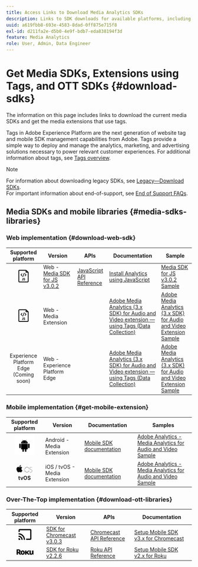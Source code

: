 ```yaml
---
title: Access Links to Download Media Analytics SDKs
description: Links to SDK downloads for available platforms, including Android, iOS, JavaScript, Chromecast, and Roku.
uuid: a619fbb8-693e-4583-8dad-0ff875e715f8
exl-id: d211fa2e-d5b0-4e9f-bdb7-eda838194f3d
feature: Media Analytics
role: User, Admin, Data Engineer
---
```

# Get Media SDKs, Extensions using Tags, and OTT SDKs {#download-sdks}

The information on this page includes links to download the current media SDKs and get the media extensions that use tags.

Tags in Adobe Experience Platform are the next generation of website tag and mobile SDK management capabilities from Adobe. Tags provide a simple way to deploy and manage the analytics, marketing, and advertising solutions necessary to power relevant customer experiences. For additional information about tags, see [Tags overview](https://experienceleague.adobe.com/docs/platform-learn/data-collection/overview.html?lang=en).


>[!NOTE]
>
>For information about downloading legacy SDKs, see [Legacy—Download SDKs](/help/legacy/legacy-download-sdks.md).<br>
>For important information about end-of-support, see [End of Support FAQs](/help/additional-resources/end-of-support-faqs.md).

## Media SDKs and mobile libraries {#media-sdks-libraries}

### Web implementation {#download-web-sdk}

| Supported platform | Version | &nbsp;APIs&nbsp;&nbsp; | &nbsp;Documentation&nbsp; | &nbsp;Sample&nbsp;|
|:---:|---|---|---|---|
| ![JavaScript icon](assets/javascript-icon.png) | Web - [Media SDK for JS v3.0.2](https://github.com/Adobe-Marketing-Cloud/media-sdks/releases/tag/js-v3.0.2) | [JavaScript API Reference](https://adobe-marketing-cloud.github.io/media-sdks/reference/javascript_3x/index.html) | [Install Analytics using JavaScript](/help/implementation/media-sdk/setup/web-implementation.md) | [Media SDK for JS v3.0.2 Sample](https://github.com/Adobe-Marketing-Cloud/media-sdks/tree/master/sdks/js/3.x) |
| ![JavaScript icon](assets/javascript-icon.png) | Web - Media Extension |  |[Adobe Media Analytics (3.x SDK) for Audio and Video extension — using Tags (Data Collection)](https://experienceleague.adobe.com/docs/experience-platform/tags/extensions/adobe/media-analytics-3x/overview.html?lang=en)|[Adobe Media Analytics (3.x SDK) for Audio and Video Extension Sample](https://github.com/Adobe-Marketing-Cloud/media-sdks/tree/master/samples/launch/js/3.x) |
| Experience Platform Edge (Coming soon) | Web - Experience Platform Edge |  |[Adobe Media Analytics (3.x SDK) for Audio and Video extension — using Tags (Data Collection)](https://experienceleague.adobe.com/docs/experience-platform/tags/extensions/adobe/media-analytics-3x/overview.html?lang=en)|[Adobe Media Analytics (3.x SDK) for Audio and Video Extension Sample](https://github.com/Adobe-Marketing-Cloud/media-sdks/tree/master/samples/launch/js/3.x) |

### Mobile implementation {#get-mobile-extension}

| Supported platform | Version | &nbsp;Documentation&nbsp;&nbsp; | &nbsp;Samples&nbsp; |
|:---:|---|---|---|
| ![Android icon](assets/android-icon.png)| Android - Media Extension| [Mobile SDK documentation](https://developer.adobe.com/client-sdks/documentation/adobe-media-analytics/) | [Adobe Analytics - Media Analytics for Audio and Video Sample](https://github.com/Adobe-Marketing-Cloud/media-sdks/tree/master/samples/launch/mobile/android) |
| ![Apple iOS icon](assets/ios-icon.png)<br>**tvOS** | iOS / tvOS - Media Extension | [Mobile SDK documentation](https://developer.adobe.com/client-sdks/documentation/adobe-media-analytics/) | [Adobe Analytics - Media Analytics for Audio and Video Sample](https://github.com/adobe/aepsdk-media-ios/tree/main/TestApp) |

### Over-The-Top implementation {#download-ott-libraries}

| Supported platform | Version | &nbsp;APIs&nbsp;&nbsp; | &nbsp;Documentation&nbsp; |
|:---:|---|---|---|
| ![Chromecast icon](assets/chromecast-icon.png) | [SDK for Chromecast v3.0.3](https://github.com/Adobe-Marketing-Cloud/media-sdks/releases/tag/chromecast-v3.0.3) | [Chromecast API Reference](https://adobe-marketing-cloud.github.io/media-sdks/reference/chromecast/) | [Setup Mobile SDK v3.x for Chromecast](/help/implementation/media-sdk/setup/set-up-chromecast.md) |
| ![Roku icon](assets/roku-icon.png) | [SDK for Roku v2.2.6](https://github.com/Adobe-Marketing-Cloud/media-sdks/releases/tag/roku-v2.2.6) | [Roku API Reference](/help/implementation/media-sdk/setup/set-up-roku.md) | [Setup Mobile SDK v2.x for Roku](/help/implementation/media-sdk/setup/set-up-roku.md) |
